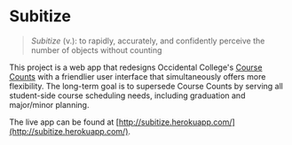 # Subitize

> *Subitize* (v.): to rapidly, accurately, and confidently perceive the number of objects without counting

This project is a web app that redesigns Occidental College's [Course Counts](http://counts.oxy.edu/) with a friendlier user interface that simultaneously offers more flexibility. The long-term goal is to supersede Course Counts by serving all student-side course scheduling needs, including graduation and major/minor planning.

The live app can be found at [http://subitize.herokuapp.com/](http://subitize.herokuapp.com/).

